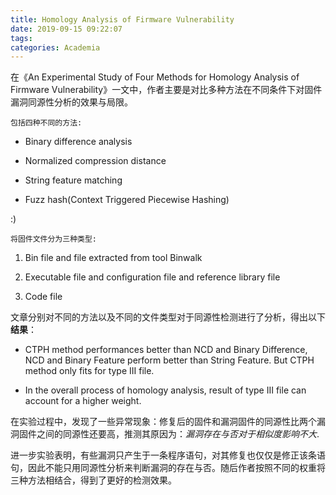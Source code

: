 ```yaml
---
title: Homology Analysis of Firmware Vulnerability
date: 2019-09-15 09:22:07
tags:
categories: Academia
---
```


在《An Experimental Study of Four Methods for Homology Analysis of Firmware Vulnerability》一文中，作者主要是对比多种方法在不同条件下对固件漏洞同源性分析的效果与局限。
<!--more-->

    包括四种不同的方法:

- Binary difference analysis

- Normalized compression distance

- String feature matching

- Fuzz hash(Context Triggered Piecewise Hashing)

:)

    将固件文件分为三种类型:

1. Bin file and file extracted from tool Binwalk

2. Executable file and configuration file and reference library file

3. Code file

文章分别对不同的方法以及不同的文件类型对于同源性检测进行了分析，得出以下**结果**：

- CTPH method performances better than NCD and Binary Difference, NCD and Binary Feature perform better than String Feature. But CTPH method only fits for type III file.

- In the overall process of homology analysis, result of type III file can account for a higher weight.

在实验过程中，发现了一些异常现象：修复后的固件和漏洞固件的同源性比两个漏洞固件之间的同源性还要高，推测其原因为：*漏洞存在与否对于相似度影响不大*.  

进一步实验表明，有些漏洞只产生于一条程序语句，对其修复也仅仅是修正该条语句，因此不能只用同源性分析来判断漏洞的存在与否。随后作者按照不同的权重将三种方法相结合，得到了更好的检测效果。
